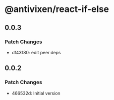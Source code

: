 # @antivixen/react-if-else

## 0.0.3

### Patch Changes

- df43180: edit peer deps

## 0.0.2

### Patch Changes

- 466532d: Initial version
